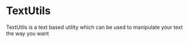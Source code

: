 # TextUtils
TextUtils is a text based utility which can be used to manipulate your text the way you want
